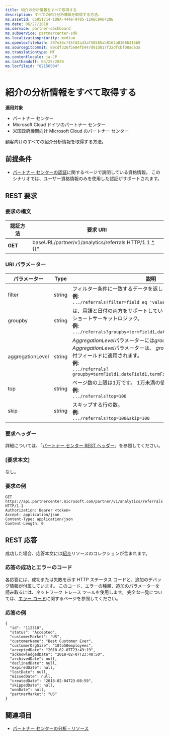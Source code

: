 ```yaml
---
title: 紹介の分析情報をすべて取得する
description: すべての紹介分析情報を取得する方法。
ms.assetid: C6051714-1D8A-4448-9705-12AEC9A6420E
ms.date: 06/27/2018
ms.service: partner-dashboard
ms.subservice: partnercenter-sdk
ms.localizationpriority: medium
ms.openlocfilehash: 397e36cf45fd2a43af58585ab8162a01086316b9
ms.sourcegitcommit: 89cdf326f5684fb447d91d817f32dfcbf08ada3a
ms.translationtype: MT
ms.contentlocale: ja-JP
ms.lasthandoff: 04/25/2020
ms.locfileid: "82156584"
---
```

# <a name="get-all-referrals-analytics-information"></a>紹介の分析情報をすべて取得する

**適用対象**

- パートナー センター
- Microsoft Cloud ドイツのパートナー センター
- 米国政府機関向け Microsoft Cloud のパートナー センター

顧客向けのすべての紹介分析情報を取得する方法。

## <a name="prerequisites"></a>前提条件

- [パートナー センターの認証](partner-center-authentication.md)に関するページで説明している資格情報。 このシナリオでは、ユーザー資格情報のみを使用した認証がサポートされます。

## <a name="rest-request"></a>REST 要求

### <a name="request-syntax"></a>要求の構文

| 認証方法  | 要求 URI |
|---------|-------------|
| **GET** | baseURL/partner/v1/analytics/referrals HTTP/1.1 [* \{\}*](partner-center-rest-urls.md) |

### <a name="uri-parameters"></a>URI パラメーター

| パラメーター | Type | 説明 |
|-----------|------|-------------|
| filter | string | フィルター条件に一致するデータを返します。</br> **例:**</br>  `.../referrals?filter=field eq 'value'` |
| groupby | string | は、用語と日付の両方をサポートしています。 バケット数を制限するショートサーキットロジック。</br> **例:**</br>  `.../referrals?groupby=termField1,dateField1,termField2` |
| aggregationLevel | string | *AggregationLevel*パラメーターには*groupby*が必要です。 *AggregationLevel*パラメーターは、 *groupby*に存在するすべての日付フィールドに適用されます。</br> **例:**</br> `.../referrals?groupby=termField1,dateField1,termField2&aggregationLevel=day` |
| top | string | ページ数の上限は1万です。 1万未満の値を取得します。</br> **例:**</br> `.../referrals?top=100`</br> |
| skip | string | スキップする行の数。</br> **例:**</br>  `.../referrals?top=100&skip=100` |

### <a name="request-headers"></a>要求ヘッダー

詳細については、「[パートナー センター REST ヘッダー](headers.md)」を参照してください。

### <a name="request-body"></a>[要求本文]

なし。

### <a name="request-example"></a>要求の例

```http
GET https://api.partnercenter.microsoft.com/partner/v1/analytics/referrals HTTP/1.1
Authorization: Bearer <token>
Accept: application/json
Content-Type: application/json
Content-Length: 0
```

## <a name="rest-response"></a>REST 応答

成功した場合、応答本文には[紹介](partner-center-analytics-resources.md#referrals-resource)リソースのコレクションが含まれます。

### <a name="response-success-and-error-codes"></a>応答の成功とエラーのコード

各応答には、成功または失敗を示す HTTP ステータス コードと、追加のデバッグ情報が付属しています。 このコード、エラーの種類、追加のパラメーターを読み取るには、ネットワーク トレース ツールを使用します。 完全な一覧については、[エラー コード](error-codes.md)に関するページを参照してください。

### <a name="response-example"></a>応答の例

```http
{
  "id": "112310",
  "status": "Accepted",
  "customerMarket": "US",
  "customerName": "Best Customer Ever",
  "customerOrgSize": "10to50employees",
  "acceptedDate": "2018-02-07T23:43:19",
  "acknowledgedDate": "2018-02-07T23:40:50",
  "archivedDate": null,
  "declinedDate": null,
  "expiredDate": null,
  "lostDate": null,
  "missedDate": null,
  "createdDate": "2018-02-04T23:08:59",
  "skippedDate": null,
  "wonDate": null,
  "partnerMarket": "US"
}
```

## <a name="see-also"></a>関連項目

- [パートナー センターの分析 - リソース](partner-center-analytics-resources.md)
